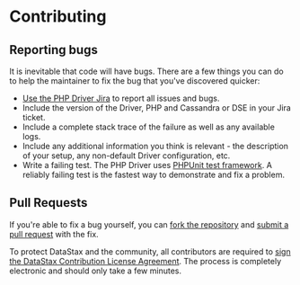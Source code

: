 # Contributing

## Reporting bugs

It is inevitable that code will have bugs. There are a few things you can do to
help the maintainer to fix the bug that you've discovered quicker:

* [Use the PHP Driver Jira](https://datastax-oss.atlassian.net/projects/PHP) to report all issues and bugs.
* Include the version of the Driver, PHP and Cassandra or DSE in your Jira ticket.
* Include a complete stack trace of the failure as well as any available logs.
* Include any additional information you think is relevant - the description of
  your setup, any non-default Driver configuration, etc.
* Write a failing test. The PHP Driver uses [PHPUnit test framework](https://phpunit.de/). A reliably
  failing test is the fastest way to demonstrate and fix a problem.

## Pull Requests

If you're able to fix a bug yourself, you can [fork the repository](https://help.github.com/articles/fork-a-repo/) and [submit a pull request](https://help.github.com/articles/using-pull-requests/) with the fix.

To protect DataStax and the community, all contributors are required to [sign the DataStax Contribution License Agreement](http://cla.datastax.com/). The process is completely electronic and should only take a few minutes.
